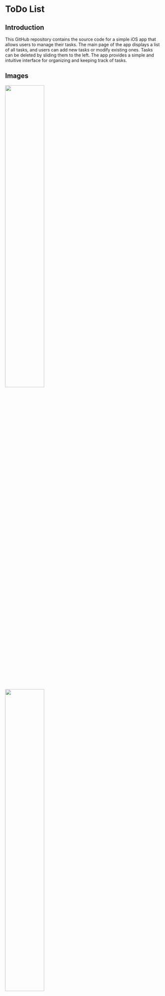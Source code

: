 # ToDo List

## Introduction

This GitHub repository contains the source code for a simple iOS app that allows users to manage their tasks. The main page of the app displays a list of all tasks, and users can add new tasks or modify existing ones. Tasks can be deleted by sliding them to the left. The app provides a simple and intuitive interface for organizing and keeping track of tasks.

## Images

<img src="https://user-images.githubusercontent.com/93495474/215358929-7fef78cf-17ab-4f63-bfca-160be4d9702c.png" style="width: 50%; height: auto;">

<img src="https://user-images.githubusercontent.com/93495474/215358892-397f381b-41db-4bb3-8848-a308c9c799b8.png" style="width: 50%; height: auto;">

<img src="https://user-images.githubusercontent.com/93495474/215358953-efe1a9b3-4b5f-4c82-a640-bd100c9c40a8.png" style="width: 50%; height: auto;">
